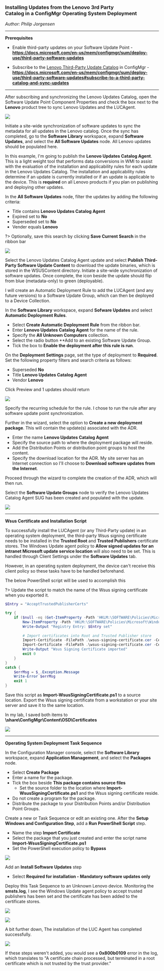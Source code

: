 ### Installing Updates from the Lenovo 3rd Party <br> Catalog in a ConfigMgr Operating System Deployment
*Author: Philip Jorgensen*

---

**Prerequisites**
- Enable third-party updates on your Software Update Point - **https://docs.microsoft.com/en-us/mem/configmgr/sum/deploy-use/third-party-software-updates**

- Subscribe to the [Lenovo Third-Party Update Catalog](https://blog.lenovocdrt.com/#/2020/lucv3) in ConfigMgr - **https://docs.microsoft.com/en-us/mem/configmgr/sum/deploy-use/third-party-software-updates#subscribe-to-a-third-party-catalog-and-sync-updates**

---

After subscribing and synchronizing the Lenovo Updates Catalog, open the Software Update Point Component Properties and check the box next to the **Lenovo** product tree to sync Lenovo Updates and the LUCAgent. 

![](../img/2022/configmgr_osd_updates/image1.jpg)

Initiate a site-wide synchronization of software updates to sync the metadata for all updates in the Lenovo catalog. Once the sync has completed, go to the **Software Library** workspace, expand **Software Updates**, and select the **All Software Updates** node. All Lenovo updates should be populated here.

In this example, I'm going to publish the **Lenovo Updates Catalog Agent**. This is a light weight tool that performs data conversions in WMI to assist with the evaluation of the installation and applicability rules for each update in the Lenovo Updates Catalog. The installation and applicability rules determine if an update is currently installed or if an update is applicable to the device. This is **required** on all Lenovo products if you plan on publishing and deploying other updates.

In the **All Software Updates** node, filter the updates by adding the following criteria:
- Title contains **Lenovo Updates Catalog Agent**
- Expired set to **No**
- Superseded set to **No**
- Vender equals **Lenovo**

?> Optionally, save this search by clicking **Save Current Search** in the ribbon bar

![](../img/2022/configmgr_osd_updates/image2.jpg)

Select the Lenovo Updates Catalog Agent update and select **Publish Third-Party Software Update Content** to download the update binaries, which is stored in the WSUSContent directory. Initiate a site-wide synchronization of software updates. Once complete, the icon beside the update should flip from blue (metadata-only) to green (deployable).

I will create an Automatic Deployment Rule to add the LUCAgent (and any future versions) to a Software Update Group, which can then be deployed to a Device Collection.

In the **Software Library** workspace, expand **Sofware Updates** and select **Automatic Deployment Rules**.
- Select **Create Automatic Deployment Rule** from the ribbon bar.
- Enter **Lenovo Updates Catalog Agent** for the name of the rule.
- Specify the **All Unknown Computers** collection.
- Select the radio button **Add to an existing Software Update Group.
- Tick the box to **Enable the deployment after this rule is run**.

On the **Deployment Settings** page, set the type of deployment to **Required**.
Set the following property filters and search criteria as follows:
- Superseded **No**
- Title **Lenovo Updates Catalog Agent**
- Vendor **Lenovo**

Click Preview and 1 updates should return

![](../img/2022/configmgr_osd_updates/image3.jpg)

Specify the recurring schedule for the rule. I chose to run the rule after any software update point synchronization.

Further in the wizard, select the option to **Create a new deployment package**. This will contain the update(s) associated with the ADR.
- Enter the name **Lenovo Updates Catalog Agent**
- Specify the source path to where the deployment package will reside.
- Add the Distribution Points or distribution point groups to host the content.
- Specify the download location for the ADR. My site server has an Internet connection so I'll choose to **Download software updates from the Internet**.

Proceed through the wizard to complete the creation of the ADR, which will then run.

Select the **Software Update Groups** node to verify the Lenovo Updates Catalog Agent SUG has been created and populated with the update.

![](../img/2022/configmgr_osd_updates/image4.jpg)

---

**Wsus Certificate and Installation Script**

To successfully install the LUCAgent (or any Third-Party update) in an operating system deployment, the third-party Wsus signing certificate needs to be installed in the **Trusted Root** and **Trusted Publishers** certificate stores. The Windows Update agent policy to **Allow signed updates for an intranet Microsoft update service location** will also need to be set. This is handled through Client Settings under the **Software Updates** tab.

However, in an operating system deployment, the device can't receive this client policy so these tasks have to be handled beforehand.

The below PowerShell script will be used to accomplish this

?> Update the script to match the name of the Wsus signing certificate when you exported it.

```powershell
$Entry = "AcceptTrustedPublisherCerts"

try {
    if ($null -eq (Get-ItemProperty -Path 'HKLM:\SOFTWARE\Policies\Microsoft\Windows\WindowsUpdate' -Name $Entry -ErrorAction SilentlyContinue)) {
        New-ItemProperty -Path 'HKLM:\SOFTWARE\Policies\Microsoft\Windows\WindowsUpdate' -Name $Entry -PropertyType DWord -Value 1
        Write-Output "Registry Entry: $Entry set"
        
        # Import certificates into Root and Trusted Publisher store
        Import-Certificate -FilePath .\wsus-signing-certificate.cer -CertStoreLocation 'Cert:\LocalMachine\Root'
        Import-Certificate -FilePath .\wsus-signing-certificate.cer -CertStoreLocation 'Cert:\LocalMachine\TrustedPublisher'
        Write-Output "Wsus Signing Certificate imported"
        exit 0
    }
}
catch {
    $errMsg = $_.Exception.Message
    Write-Error $errMsg
    exit 1
}
```

Save this script as **Import-WsusSigningCertificate.ps1** to a source location. Export the Wsus signing certificate from a workstation or your site server and save it to the same location.

In my lab, I saved both items to **\\share\ConfigMgr\Content\OSD\Certificates**

![](../img/2022/configmgr_osd_updates/image5.jpg)

---

**Operating System Deployment Task Sequence**

In the Configuration Manager console, select the **Software Library** workspace, expand **Application Management**, and select the **Packages** node.
- Select **Create Package**
- Enter a name for the package.
- Tick the box beside **This package contains source files**
    - Set the source folder to the location where **Import-WsusSigningCertificate.ps1** and the Wsus signing certificate reside.
- Do not create a program for the package.
- Distribute the package to your Distribution Points and/or Distribution Point Groups.

Create a new or Task Sequence or edit an existing one. After the **Setup Windows and Configuration Step**, add a **Run PowerShell Script** step.
- Name the step **Import Certificate**
- Select the package that you just created and enter the script name **Import-WsusSigningCertificate.ps1**
- Set the PowerShell execution policy to **Bypass**

![](../img/2022/configmgr_osd_updates/image6.jpg)

Add an **Install Software Updates** step
- Select **Required for installation - Mandatory software updates only**

Deploy this Task Sequence to an Unknown Lenovo device. Monitoring the **smsts.log**, I see the Windows Update agent policy to accept trusted publishers has been set and the certificate has been added to the certificate stores.

![](../img/2022/configmgr_osd_updates/image7.jpg)

![](../img/2022/configmgr_osd_updates/image8.jpg)

A bit further down, The installation of the LUC Agent has completed successfully.

![](../img/2022/configmgr_osd_updates/image9.jpg)

If these steps weren't added, you would see a **0x800b0109** error in the log, which translates to "A certificate chain processed, but terminated in a root certificate which is not trusted by the trust provider." 